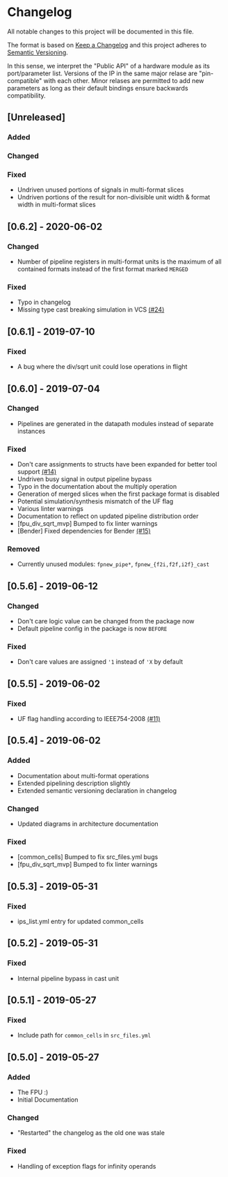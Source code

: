 # Changelog

All notable changes to this project will be documented in this file.

The format is based on [Keep a Changelog](http://keepachangelog.com/en/1.0.0/) and this project adheres to [Semantic Versioning](http://semver.org/spec/v2.0.0.html).

In this sense, we interpret the "Public API" of a hardware module as its port/parameter list.
Versions of the IP in the same major relase are "pin-compatible" with each other. Minor relases are permitted to add new parameters as long as their default bindings ensure backwards compatibility.


## [Unreleased]

### Added
### Changed
### Fixed
- Undriven unused portions of signals in multi-format slices
- Undriven portions of the result for non-divisible unit width & format width in multi-format slices

## [0.6.2] - 2020-06-02

### Changed
- Number of pipeline registers in multi-format units is the maximum of all contained formats instead of the first format marked `MERGED`

### Fixed
- Typo in changelog
- Missing type cast breaking simulation in VCS [(#24)](https://github.com/pulp-platform/fpnew/issues/24)


## [0.6.1] - 2019-07-10

### Fixed
- A bug where the div/sqrt unit could lose operations in flight

## [0.6.0] - 2019-07-04

### Changed
- Pipelines are generated in the datapath modules instead of separate instances

### Fixed
- Don't care assignments to structs have been expanded for better tool support [(#14)](https://github.com/pulp-platform/fpnew/pull/14)
- Undriven busy signal in output pipeline bypass
- Typo in the documentation about the multiply operation
- Generation of merged slices when the first package format is disabled
- Potential simulation/synthesis mismatch of the UF flag
- Various linter warnings
- Documentation to reflect on updated pipeline distribution order
- [fpu_div_sqrt_mvp] Bumped to fix linter warnings
- [Bender] Fixed dependencies for Bender [(#15)](https://github.com/pulp-platform/fpnew/pull/15)

### Removed
- Currently unused modules: `fpnew_pipe*`, `fpnew_{f2i,f2f,i2f}_cast`


## [0.5.6] - 2019-06-12

### Changed
- Don't care logic value can be changed from the package now
- Default pipeline config in the package is now `BEFORE`

### Fixed
- Don't care values are assigned `'1` instead of `'X` by default


## [0.5.5] - 2019-06-02

### Fixed
- UF flag handling according to IEEE754-2008 [(#11)](https://github.com/pulp-platform/fpnew/issues/11)


## [0.5.4] - 2019-06-02

### Added
- Documentation about multi-format operations
- Extended pipelining description slightly
- Extended semantic versioning declaration in changelog

### Changed
- Updated diagrams in architecture documentation

### Fixed
- [common_cells] Bumped to fix src_files.yml bugs
- [fpu_div_sqrt_mvp] Bumped to fix linter warnings


## [0.5.3] - 2019-05-31

### Fixed
- ips_list.yml entry for updated common_cells


## [0.5.2] - 2019-05-31

### Fixed
- Internal pipeline bypass in cast unit


## [0.5.1] - 2019-05-27

### Fixed
- Include path for `common_cells` in `src_files.yml`


## [0.5.0] - 2019-05-27

### Added
- The FPU :)
- Initial Documentation

### Changed
- "Restarted" the changelog as the old one was stale

### Fixed
- Handling of exception flags for infinity operands
